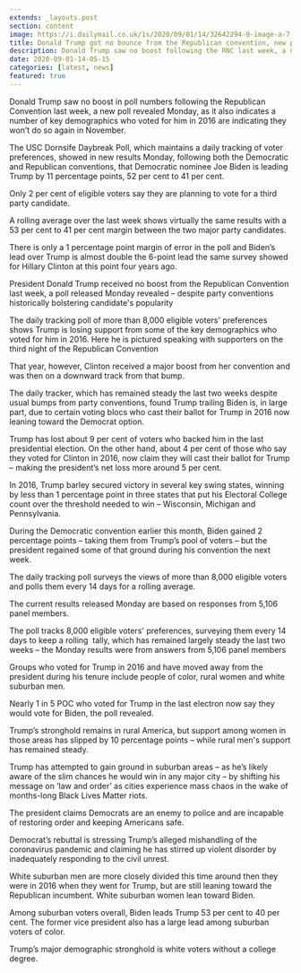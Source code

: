 ```yaml
---
extends: _layouts.post
section: content
image: https://i.dailymail.co.uk/1s/2020/09/01/14/32642294-0-image-a-7_1598965231324.jpg 
title: Donald Trump got no bounce from the Republican convention, new poll finds 
description: Donald Trump saw no boost following the RNC last week, a new poll revealed Monday, as it indicates a number of key demographics who voted for him in 2016 wont do so again in November. 
date: 2020-09-01-14-05-15 
categories: [latest, news] 
featured: true 
--- 
```

Donald Trump saw no boost in poll numbers following the Republican Convention last week, a new poll revealed Monday, as it also indicates a number of key demographics who voted for him in 2016 are indicating they won’t do so again in November.

The USC Dornsife Daybreak Poll, which maintains a daily tracking of voter preferences, showed in new results Monday, following both the Democratic and Republican conventions, that Democratic nominee Joe Biden is leading Trump by 11 percentage points, 52 per cent to 41 per cent.

Only 2 per cent of eligible voters say they are planning to vote for a third party candidate.

A rolling average over the last week shows virtually the same results with a 53 per cent to 41 per cent margin between the two major party candidates.

There is only a 1 percentage point margin of error in the poll and Biden’s lead over Trump is almost double the 6-point lead the same survey showed for Hillary Clinton at this point four years ago.

President Donald Trump received no boost from the Republican Convention last week, a poll released Monday revealed – despite party conventions historically bolstering candidate's popularity

The daily tracking poll of more than 8,000 eligible voters' preferences shows Trump is losing support from some of the key demographics who voted for him in 2016. Here he is pictured speaking with supporters on the third night of the Republican Convention

That year, however, Clinton received a major boost from her convention and was then on a downward track from that bump.

The daily tracker, which has remained steady the last two weeks despite usual bumps from party conventions, found Trump trailing Biden is, in large part, due to certain voting blocs who cast their ballot for Trump in 2016 now leaning toward the Democrat option.

Trump has lost about 9 per cent of voters who backed him in the last presidential election. On the other hand, about 4 per cent of those who say they voted for Clinton in 2016, now claim they will cast their ballot for Trump – making the president’s net loss more around 5 per cent.

In 2016, Trump barley secured victory in several key swing states, winning by less than 1 percentage point in three states that put his Electoral College count over the threshold needed to win – Wisconsin, Michigan and Pennsylvania.

During the Democratic convention earlier this month, Biden gained 2 percentage points – taking them from Trump’s pool of voters – but the president regained some of that ground during his convention the next week.

The daily tracking poll surveys the views of more than 8,000 eligible voters and polls them every 14 days for a rolling average.

The current results released Monday are based on responses from 5,106 panel members.

The poll tracks 8,000 eligible voters' preferences, surveying them every 14 days to keep a rolling  tally, which has remained largely steady the last two weeks – the Monday results were from answers from 5,106 panel members

Groups who voted for Trump in 2016 and have moved away from the president during his tenure include people of color, rural women and white suburban men.

Nearly 1 in 5 POC who voted for Trump in the last electron now say they would vote for Biden, the poll revealed.

Trump’s stronghold remains in rural America, but support among women in those areas has slipped by 10 percentage points – while rural men's support has remained steady.

Trump has attempted to gain ground in suburban areas – as he’s likely aware of the slim chances he would win in any major city – by shifting his message on ‘law and order’ as cities experience mass chaos in the wake of months-long Black Lives Matter riots.

The president claims Democrats are an enemy to police and are incapable of restoring order and keeping Americans safe.

Democrat’s rebuttal is stressing Trump’s alleged mishandling of the coronavirus pandemic and claiming he has stirred up violent disorder by inadequately responding to the civil unrest.

White suburban men are more closely divided this time around then they were in 2016 when they went for Trump, but are still leaning toward the Republican incumbent. White suburban women lean toward Biden.

Among suburban voters overall, Biden leads Trump 53 per cent to 40 per cent. The former vice president also has a large lead among suburban voters of color.

Trump’s major demographic stronghold is white voters without a college degree. 

